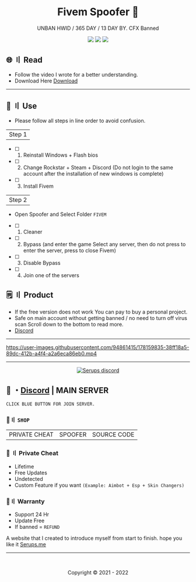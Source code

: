 <h1 align="center">
  Fivem Spoofer 📌
</h1>

<p align="center">
 UNBAN HWID / 365 DAY / 13 DAY BY. CFX Banned
</p>



<p align="center">
  <img src="https://img.shields.io/github/languages/top/Serups/Fivem-CFX-Spoofer?style=flat-square"/>
  <img src="https://img.shields.io/github/last-commit/Serups/Fivem-CFX-Spoofer?style=flat-square"/>
  <img src="https://img.shields.io/github/stars/Serups/Fivem-CFX-Spoofer?color=5ac18e&label=Stars&style=flat-square"/>

</p>
   
          
## <a id="content"></a>🌐 〢 Read

- Follow the video I wrote for a better understanding.
- Download Here [Download](https://github.com/Serups/Fivem-CFX-Spoofer/releases/tag/fivem)
  
---

## <a id="setup"></a> 📁 〢 Use

- Please follow all steps in line order to avoid confusion.
   
<table>
<tr>
	<td> Step 1
</table>

- [ ] 1. Reinstall Windows + Flash bios
- [ ] 2. Change Rockstar + Steam + Discord (Do not login to the same account after the installation of new windows is complete)
- [ ] 3. Install Fivem
   
<table>
<tr>
	<td> Step 2
</table>

- Open Spoofer and Select Folder `FIVEM` 

- [ ] 1. Cleaner 
- [ ] 2. Bypass (and enter the game Select any server, then do not press to enter the server, press to close Fivem)
- [ ] 3. Disable Bypass
- [ ] 4. Join one of the servers



## <a id="setup2"></a> 🗒 〢 Product
- If the free version does not work You can pay to buy a personal project.
- Safe  on main account without getting banned / no need to turn off virus scan Scroll down to the bottom to read more.
- [Discord](https://discord.gg/2euDQqzD8Y) 

   
---   

https://user-images.githubusercontent.com/94861415/178159835-38ff18a5-89dc-412b-a4f4-a2a6eca86eb0.mp4


--- 

  <p align="center">
    <a href="https://discord.gg/2euDQqzD8Y">
        <img title="Serups server discord" alt="Serups discord" src="https://discordapp.com/api/guilds/923947526552432731/widget.png?style=banner2"/>
    </a>
</p> 
 
## 💬 ・[Discord](https://discord.gg/2euDQqzD8Y) | MAIN SERVER
`CLICK BLUE BUTTON FOR JOIN SERVER.`

 ### 🛒〢 `SHOP`
 
<table>
<tr>
	<td> PRIVATE CHEAT
	<td> SPOOFER
	<td> SOURCE CODE
</table>

  
### 🥊 〢 Private Cheat

- Lifetime 
- Free Updates 
- Undetected
- Custom Feature if you want `(Example: Aimbot + Esp + Skin Changers)`

### 🔱〢 Warranty

- Support 24 Hr
- Update Free
- If banned = `REFUND`

A website that I created to introduce myself from start to finish. hope you like it [Serups.me](http://Serups.me/)

---

  <br>

<p align="center">
  Copyright © 2021 - 2022
<br>
